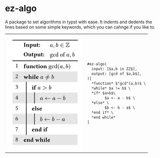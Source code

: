 # ez-algo

A package to set algorithms in typst with ease.
It indents and dedents the lines based on some simple keywords, which you can cahnge if you like to.



<table><tr>
  <td>
      <img src="gallery/euclid.png" width="250px">
  </td>
  <td>

```typst
#ez-algo(
  input: [$a,b in ZZ$],
  output: [gcd of $a,b$],
)[
  *function* $"gcd"(a,b)$ \
  *while* $a != b$ \
  *if* $a>b$\
        $a <- a - b$ \
  *else* \
        $b <- b - a$ \
  *end if* \
  *end while*
]
``` 
</tr>
</table>


